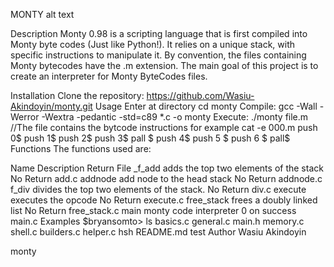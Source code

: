 MONTY
alt text

Description
Monty 0.98 is a scripting language that is first compiled into Monty byte codes (Just like Python!). It relies on a unique stack, with specific instructions to manipulate it. By convention, the files containing Monty bytecodes have the .m extension. The main goal of this project is to create an interpreter for Monty ByteCodes files.

Installation
Clone the repository:
https://github.com/Wasiu-Akindoyin/monty.git
Usage
Enter at directory
cd monty
Compile:
gcc -Wall -Werror -Wextra -pedantic -std=c89 *.c -o monty
Execute:
./monty file.m
//The file contains the bytcode instructions for example
cat -e 000.m
push 0$
push 1$
push 2$
  push 3$
                   pall    $
push 4$
    push 5    $
      push    6        $
pall$
Functions
The functions used are:

Name	Description	Return	File
_f_add	adds the top two elements of the stack	No Return	add.c
addnode	add node to the head stack	No Return	addnode.c
f_div	divides the top two elements of the stack.	No Return	div.c
execute	executes the opcode	No Return	execute.c
free_stack	frees a doubly linked list	No Return	free_stack.c
main	monty code interpreter	0 on success	main.c
Examples
$bryansomto> ls
basics.c    general.c  main.h  memory.c   shell.c
builders.c  helper.c   hsh          README.md  test
Author
Wasiu Akindoyin

monty